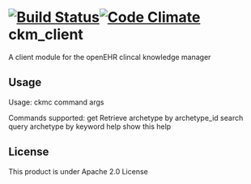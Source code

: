 [![Build Status](https://travis-ci.org/skoba/ckm_client.png?branch=master)](https://travis-ci.org/skoba/ckm_client)[![Code Climate](https://codeclimate.com/github/skoba/ckm_client.png)](https://codeclimate.com/github/skoba/ckm_client)
ckm_client
==========

A client module for the openEHR clincal knowledge manager

Usage
----------
Usage:
  ckmc command args

Commands supported:
  get    Retrieve archetype by archetype_id
  search   query archetype by keyword
  help     show this help


License
----------
This product is under Apache 2.0 License
